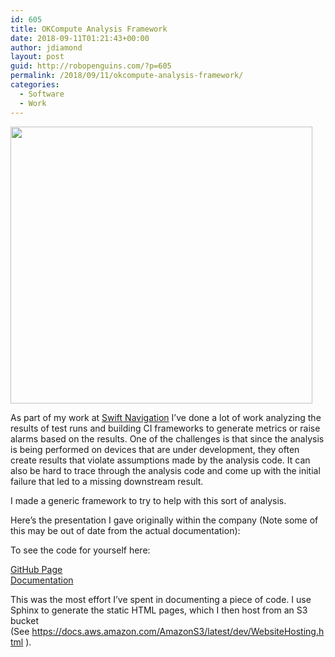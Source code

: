 ```yaml
---
id: 605
title: OKCompute Analysis Framework
date: 2018-09-11T01:21:43+00:00
author: jdiamond
layout: post
guid: http://robopenguins.com/?p=605
permalink: /2018/09/11/okcompute-analysis-framework/
categories:
  - Software
  - Work
---
```

[<img class="aligncenter size-full wp-image-606" src="http://robopenguins.com/wp-content/uploads/2018/09/example_full_graph.jpg" alt="" width="483" height="443" srcset="http://localhost/wp-content/uploads/2018/09/example_full_graph.jpg 483w, http://localhost/wp-content/uploads/2018/09/example_full_graph-300x275.jpg 300w" sizes="(max-width: 483px) 100vw, 483px" />](http://robopenguins.com/wp-content/uploads/2018/09/example_full_graph.jpg)

As part of my work at <a href="https://www.swiftnav.com/" target="_blank" rel="noopener">Swift Navigation</a> I&#8217;ve done a lot of work analyzing the results of test runs and building CI frameworks to generate metrics or raise alarms based on the results. One of the challenges is that since the analysis is being performed on devices that are under development, they often create results that violate assumptions made by the analysis code. It can also be hard to trace through the analysis code and come up with the initial failure that led to a missing downstream result.

I made a generic framework to try to help with this sort of analysis.

<!--more-->

Here&#8217;s the presentation I gave originally within the company (Note some of this may be out of date from the actual documentation): 

To see the code for yourself here:

<a href="https://github.com/swift-nav/okcompute" target="_blank" rel="noopener">GitHub Page</a>  
<a href="http://okcompute.swiftnav.com" target="_blank" rel="noopener">Documentation</a>

This was the most effort I&#8217;ve spent in documenting a piece of code. I use Sphinx to generate the static HTML pages, which I then host from an S3 bucket (See <https://docs.aws.amazon.com/AmazonS3/latest/dev/WebsiteHosting.html> ).